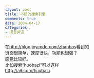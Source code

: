 ```yaml
---
layout: post
title: 不错的搜索引擎
comments: true
date: 2004-04-17
categories:
- 闲言碎语
---
```


<p>在<a href="http://blog.joycode.com/zhanbos">http://blog.joycode.com/zhanbos</a>看到的<br />页面很简单，速度很快，功能也很强？<br />感觉比较好。<br />比如搜索“huobazi“可以这样<br /><a href="http://a9.com/huobazi">http://a9.com/huobazi</a></p>				
